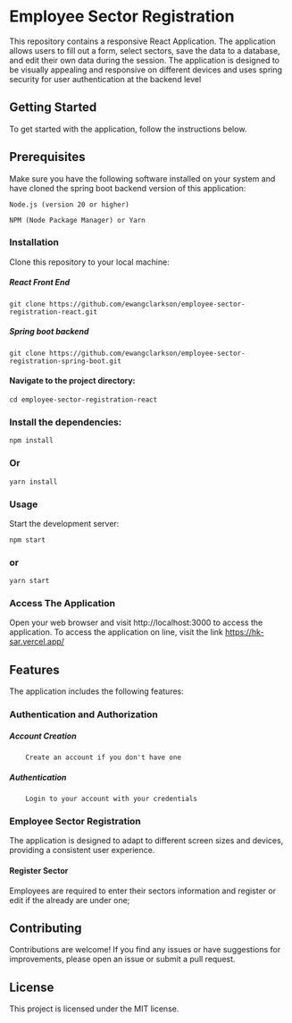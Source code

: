 # Employee Sector Registration
This repository contains a responsive React Application. The application allows users to fill out a form, select sectors, save the data to a database, and edit their own data during the session. The application is designed to be visually appealing and responsive on different devices and uses spring security for user authentication at the backend level

## Getting Started
To get started with the application, follow the instructions below.

## Prerequisites
Make sure you have the following software installed on your system and have cloned the spring boot backend version of this application:

``Node.js (version 20 or higher)``

``NPM (Node Package Manager) or Yarn``
### Installation
Clone this repository to your local machine:

##### React Front End
```
git clone https://github.com/ewangclarkson/employee-sector-registration-react.git
```


##### Spring boot backend
```
git clone https://github.com/ewangclarkson/employee-sector-registration-spring-boot.git
```

#### Navigate to the project directory:

```
cd employee-sector-registration-react
```

### Install the dependencies:

```
npm install
```

### Or

```
yarn install
```
### Usage
Start the development server:

```
npm start
```

### or

```
yarn start
```
### Access The Application
Open your web browser and visit http://localhost:3000 to access the application.
To access the application on line, visit the link https://hk-sar.vercel.app/

## Features
The application includes the following features:

### Authentication and Authorization
   ##### Account Creation
        Create an account if you don't have one
   ##### Authentication
        Login to your account with your credentials

### Employee Sector Registration
The application is designed to adapt to different screen sizes and devices, providing a consistent user experience.

#### Register Sector
 Employees are required to enter their sectors information and register or edit if the already are under one;

## Contributing
Contributions are welcome! If you find any issues or have suggestions for improvements, please open an issue or submit a pull request.

## License
This project is licensed under the MIT license.
